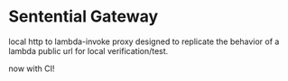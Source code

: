 # Sentential Gateway
local http to lambda-invoke proxy designed to replicate the behavior of a lambda public url for local verification/test.

now with CI!